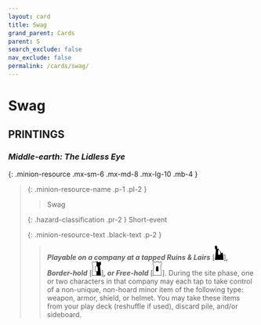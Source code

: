 ```yaml
---
layout: card
title: Swag
grand_parent: Cards
parent: S
search_exclude: false
nav_exclude: false
permalink: /cards/swag/
---
```


# Swag


## PRINTINGS


### _Middle-earth: The Lidless Eye_

{: .minion-resource .mx-sm-6 .mx-md-8 .mx-lg-10 .mb-4 }
> {: .minion-resource-name .p-1 .pl-2 }
> > <div class="hazard-mp"></div>
> > <div class="card-name">Swag</div>
>
> {: .hazard-classification .pr-2 }
> Short-event
>
> {: .minion-resource-text .black-text .p-2 }
> > ***Playable on a company at a tapped Ruins & Lairs*** <nobr>[<img src="/assets/images/ruinlair.svg">]</nobr>***, Border-hold*** <nobr>[<img src="/assets/images/border-hold.svg">]</nobr>***, or Free-hold*** <nobr>[<img src="/assets/images/free-hold.svg">]</nobr>. During the site phase, one or two characters in that company may each tap to take control of a non-unique, non-hoard minor item of the following type: weapon, armor, shield, or helmet. You may take these items from your play deck (reshuffle if used), discard pile, and/or sideboard. 
> 
